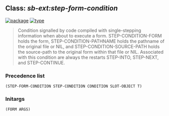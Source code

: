 ## Class: ***sb-ext:step-form-condition***
[![package](https://img.shields.io/badge/Package-SB--EXT-5f9ea0.svg?style=social&colorA=999999)](../) [![type](https://img.shields.io/badge/Type-Class-5f9ea0.svg?style=social&colorA=999999)](../#class) 

> Condition signalled by code compiled with
> single-stepping information when about to execute a form.
> STEP-CONDITION-FORM holds the form, STEP-CONDITION-PATHNAME holds the
> pathname of the original file or NIL, and STEP-CONDITION-SOURCE-PATH
> holds the source-path to the original form within that file or NIL.
> Associated with this condition are always the restarts STEP-INTO,
> STEP-NEXT, and STEP-CONTINUE.

### Precedence list
```
(STEP-FORM-CONDITION STEP-CONDITION CONDITION SLOT-OBJECT T)
```
### Initargs
```
(FORM ARGS)
```
